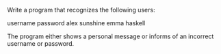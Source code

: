 Write a program that recognizes the following users:

username	password
 alex	     sunshine
 emma	     haskell
 
The program either shows a personal message or informs of an incorrect username or password.